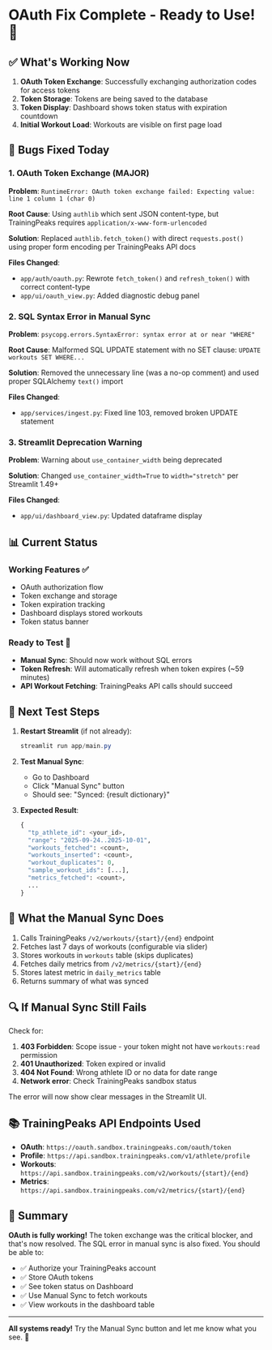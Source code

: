 # OAuth Fix Complete - Ready to Use! 🎉

## ✅ What's Working Now

1. **OAuth Token Exchange**: Successfully exchanging authorization codes for access tokens
2. **Token Storage**: Tokens are being saved to the database
3. **Token Display**: Dashboard shows token status with expiration countdown
4. **Initial Workout Load**: Workouts are visible on first page load

## 🔧 Bugs Fixed Today

### 1. OAuth Token Exchange (MAJOR)
**Problem**: `RuntimeError: OAuth token exchange failed: Expecting value: line 1 column 1 (char 0)`

**Root Cause**: Using `authlib` which sent JSON content-type, but TrainingPeaks requires `application/x-www-form-urlencoded`

**Solution**: Replaced `authlib.fetch_token()` with direct `requests.post()` using proper form encoding per TrainingPeaks API docs

**Files Changed**:
- `app/auth/oauth.py`: Rewrote `fetch_token()` and `refresh_token()` with correct content-type
- `app/ui/oauth_view.py`: Added diagnostic debug panel

### 2. SQL Syntax Error in Manual Sync
**Problem**: `psycopg.errors.SyntaxError: syntax error at or near "WHERE"`

**Root Cause**: Malformed SQL UPDATE statement with no SET clause: `UPDATE workouts SET WHERE...`

**Solution**: Removed the unnecessary line (was a no-op comment) and used proper SQLAlchemy `text()` import

**Files Changed**:
- `app/services/ingest.py`: Fixed line 103, removed broken UPDATE statement

### 3. Streamlit Deprecation Warning
**Problem**: Warning about `use_container_width` being deprecated

**Solution**: Changed `use_container_width=True` to `width="stretch"` per Streamlit 1.49+

**Files Changed**:
- `app/ui/dashboard_view.py`: Updated dataframe display

## 📊 Current Status

### Working Features ✅
- OAuth authorization flow
- Token exchange and storage
- Token expiration tracking
- Dashboard displays stored workouts
- Token status banner

### Ready to Test 🧪
- **Manual Sync**: Should now work without SQL errors
- **Token Refresh**: Will automatically refresh when token expires (~59 minutes)
- **API Workout Fetching**: TrainingPeaks API calls should succeed

## 🚀 Next Test Steps

1. **Restart Streamlit** (if not already):
   ```powershell
   streamlit run app/main.py
   ```

2. **Test Manual Sync**:
   - Go to Dashboard
   - Click "Manual Sync" button
   - Should see: "Synced: {result dictionary}"

3. **Expected Result**:
   ```python
   {
     "tp_athlete_id": <your_id>,
     "range": "2025-09-24..2025-10-01",
     "workouts_fetched": <count>,
     "workouts_inserted": <count>,
     "workout_duplicates": 0,
     "sample_workout_ids": [...],
     "metrics_fetched": <count>,
     ...
   }
   ```

## 📝 What the Manual Sync Does

1. Calls TrainingPeaks `/v2/workouts/{start}/{end}` endpoint
2. Fetches last 7 days of workouts (configurable via slider)
3. Stores workouts in `workouts` table (skips duplicates)
4. Fetches daily metrics from `/v2/metrics/{start}/{end}`
5. Stores latest metric in `daily_metrics` table
6. Returns summary of what was synced

## 🔍 If Manual Sync Still Fails

Check for:
1. **403 Forbidden**: Scope issue - your token might not have `workouts:read` permission
2. **401 Unauthorized**: Token expired or invalid
3. **404 Not Found**: Wrong athlete ID or no data for date range
4. **Network error**: Check TrainingPeaks sandbox status

The error will now show clear messages in the Streamlit UI.

## 📚 TrainingPeaks API Endpoints Used

- **OAuth**: `https://oauth.sandbox.trainingpeaks.com/oauth/token`
- **Profile**: `https://api.sandbox.trainingpeaks.com/v1/athlete/profile`
- **Workouts**: `https://api.sandbox.trainingpeaks.com/v2/workouts/{start}/{end}`
- **Metrics**: `https://api.sandbox.trainingpeaks.com/v2/metrics/{start}/{end}`

## 🎯 Summary

**OAuth is fully working!** The token exchange was the critical blocker, and that's now resolved. The SQL error in manual sync is also fixed. You should be able to:

- ✅ Authorize your TrainingPeaks account
- ✅ Store OAuth tokens
- ✅ See token status on Dashboard
- ✅ Use Manual Sync to fetch workouts
- ✅ View workouts in the dashboard table

---

**All systems ready!** Try the Manual Sync button and let me know what you see. 🚀
